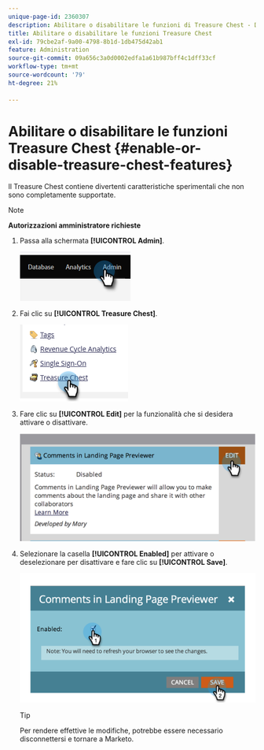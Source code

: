 ```yaml
---
unique-page-id: 2360307
description: Abilitare o disabilitare le funzioni di Treasure Chest - Documentazione di Marketo - Documentazione del prodotto
title: Abilitare o disabilitare le funzioni Treasure Chest
exl-id: 79cbe2af-9a00-4798-8b1d-1db475d42ab1
feature: Administration
source-git-commit: 09a656c3a0d0002edfa1a61b987bff4c1dff33cf
workflow-type: tm+mt
source-wordcount: '79'
ht-degree: 21%

---
```


# Abilitare o disabilitare le funzioni Treasure Chest {#enable-or-disable-treasure-chest-features}

Il Treasure Chest contiene divertenti caratteristiche sperimentali che non sono completamente supportate.

>[!NOTE]
>
>**Autorizzazioni amministratore richieste**

1. Passa alla schermata **[!UICONTROL Admin]**.

   ![](assets/enable-or-disable-treasure-chest-features-1.png)

1. Fai clic su **[!UICONTROL Treasure Chest]**.

   ![](assets/enable-or-disable-treasure-chest-features-2.png)

1. Fare clic su **[!UICONTROL Edit]** per la funzionalità che si desidera attivare o disattivare.

   ![](assets/enable-or-disable-treasure-chest-features-3.png)

1. Selezionare la casella **[!UICONTROL Enabled]** per attivare o deselezionare per disattivare e fare clic su **[!UICONTROL Save]**.

   ![](assets/enable-or-disable-treasure-chest-features-4.png)

   >[!TIP]
   >
   >Per rendere effettive le modifiche, potrebbe essere necessario disconnettersi e tornare a Marketo.
